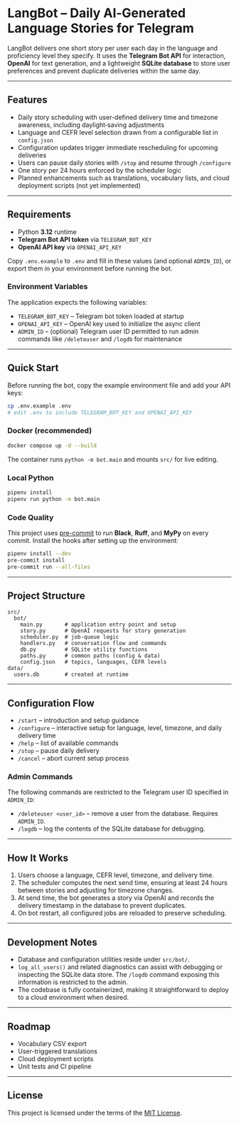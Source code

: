 # LangBot – Daily AI‑Generated Language Stories for Telegram

LangBot delivers one short story per user each day in the language and proficiency level they specify. It uses the **Telegram Bot API** for interaction, **OpenAI** for text generation, and a lightweight **SQLite database** to store user preferences and prevent duplicate deliveries within the same day.

---

## Features

* Daily story scheduling with user-defined delivery time and timezone awareness, including daylight‑saving adjustments
* Language and CEFR level selection drawn from a configurable list in `config.json`
* Configuration updates trigger immediate rescheduling for upcoming deliveries
* Users can pause daily stories with `/stop` and resume through `/configure`
* One story per 24 hours enforced by the scheduler logic
* Planned enhancements such as translations, vocabulary lists, and cloud deployment scripts (not yet implemented)

---

## Requirements

* Python **3.12** runtime
* **Telegram Bot API token** via `TELEGRAM_BOT_KEY`
* **OpenAI API key** via `OPENAI_API_KEY`

Copy `.env.example` to `.env` and fill in these values (and optional `ADMIN_ID`), or export them in your environment before running the bot.

### Environment Variables

The application expects the following variables:

* `TELEGRAM_BOT_KEY` – Telegram bot token loaded at startup
* `OPENAI_API_KEY` – OpenAI key used to initialize the async client
* `ADMIN_ID` – (optional) Telegram user ID permitted to run admin commands like `/deleteuser` and `/logdb` for maintenance
---

## Quick Start

Before running the bot, copy the example environment file and add your API keys:

```bash
cp .env.example .env
# edit .env to include TELEGRAM_BOT_KEY and OPENAI_API_KEY
```


### Docker (recommended)

```bash
docker compose up -d --build
```

The container runs `python -m bot.main` and mounts `src/` for live editing.

### Local Python

```bash
pipenv install
pipenv run python -m bot.main
```
### Code Quality

This project uses [pre-commit](https://pre-commit.com/) to run **Black**, **Ruff**, and **MyPy** on every commit.
Install the hooks after setting up the environment:

```bash
pipenv install --dev
pre-commit install
pre-commit run --all-files
```


---

## Project Structure

```
src/
  bot/
    main.py       # application entry point and setup
    story.py      # OpenAI requests for story generation
    scheduler.py  # job-queue logic
    handlers.py   # conversation flow and commands
    db.py         # SQLite utility functions
    paths.py      # common paths (config & data)
    config.json   # topics, languages, CEFR levels
data/
  users.db        # created at runtime
```

---

## Configuration Flow

* `/start` – introduction and setup guidance
* `/configure` – interactive setup for language, level, timezone, and daily delivery time
* `/help` – list of available commands
* `/stop` – pause daily delivery
* `/cancel` – abort current setup process

### Admin Commands

The following commands are restricted to the Telegram user ID specified in `ADMIN_ID`:

* `/deleteuser <user_id>` – remove a user from the database. Requires `ADMIN_ID`.
* `/logdb` – log the contents of the SQLite database for debugging.

---

## How It Works

1. Users choose a language, CEFR level, timezone, and delivery time.
2. The scheduler computes the next send time, ensuring at least 24 hours between stories and adjusting for timezone changes.
3. At send time, the bot generates a story via OpenAI and records the delivery timestamp in the database to prevent duplicates.
4. On bot restart, all configured jobs are reloaded to preserve scheduling.

---

## Development Notes

* Database and configuration utilities reside under `src/bot/`.
* `log_all_users()` and related diagnostics can assist with debugging or inspecting the SQLite data store. The `/logdb` command exposing this information is restricted to the admin.
* The codebase is fully containerized, making it straightforward to deploy to a cloud environment when desired.

---

## Roadmap

* Vocabulary CSV export
* User-triggered translations
* Cloud deployment scripts
* Unit tests and CI pipeline

---

## License

This project is licensed under the terms of the [MIT License](LICENSE).